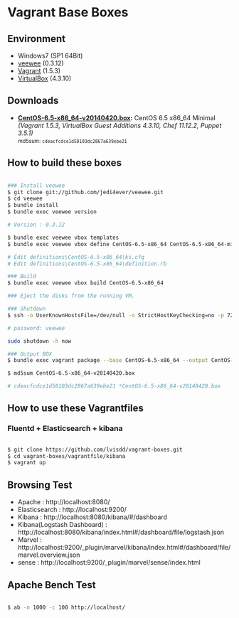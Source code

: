 # Vagrant Base Boxes

## Environment

* Windows7 (SP1 64Bit)
* [veewee](https://github.com/jedi4ever/veewee) (0.3.12)
* [Vagrant](http://www.vagrantup.com/downloads.html) (1.5.3)
* [VirtualBox](https://www.virtualbox.org/wiki/Downloads) (4.3.10)

## Downloads

* **[CentOS-6.5-x86_64-v20140420.box](https://box.yahoo.co.jp/guest/viewer?sid=box-l-cvykn4mdamxapug64lffi2qc5u-1001&uniqid=40f6455f-fdf5-403f-9d1d-86665268568f&viewtype=detail):** CentOS 6.5 x86\_64 Minimal *(Vagrant 1.5.3, VirtualBox Guest Additions 4.3.10, Chef 11.12.2, Puppet 3.5.1)*  
  <small>md5sum: `cdeacfcdce1d58103dc2867a639ebe21`</small>

## How to build these boxes

```sh

### Install veewee
$ git clone git://github.com/jedi4ever/veewee.git
$ cd veewee
$ bundle install
$ bundle exec veewee version

# Version : 0.3.12

$ bundle exec veewee vbox templates
$ bundle exec veewee vbox define CentOS-6.5-x86_64 CentOS-6.5-x86_64-minimal

# Edit definitions\CentOS-6.5-x86_64\ks.cfg
# Edit definitions\CentOS-6.5-x86_64\definition.rb

### Build
$ bundle exec veewee vbox build CentOS-6.5-x86_64

### Eject the disks from the running VM.

### Shutdown
$ ssh -o UserKnownHostsFile=/dev/null -o StrictHostKeyChecking=no -p 7222 -l veewee 127.0.0.1

# password: veewee

sudo shutdown -h now

### Output BOX
$ bundle exec vagrant package --base CentOS-6.5-x86_64 --output CentOS-6.5-x86_64-v20140420.box

$ md5sum CentOS-6.5-x86_64-v20140420.box

# cdeacfcdce1d58103dc2867a639ebe21 *CentOS-6.5-x86_64-v20140420.box

```

## How to use these Vagrantfiles

### Fluentd + Elasticsearch + kibana

```sh

$ git clone https://github.com/lvisdd/vagrant-boxes.git
$ cd vagrant-boxes/vagrantfile/kibana
$ vagrant up

```

## Browsing Test
* Apache : http://localhost:8080/
* Elasticsearch : http://localhost:9200/
* Kibana : http://localhost:8080/kibana/#/dashboard
* Kibana(Logstash Dashboard) : http://localhost:8080/kibana/index.html#/dashboard/file/logstash.json
* Marvel : http://localhost:9200/_plugin/marvel/kibana/index.html#/dashboard/file/marvel.overview.json
* sense : http://localhost:9200/_plugin/marvel/sense/index.html

## Apache Bench Test

```sh

$ ab -n 1000 -c 100 http://localhost/

```
